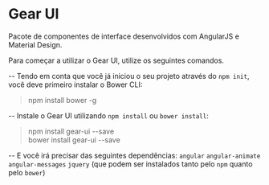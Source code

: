 # Gear UI

Pacote de componentes de interface desenvolvidos com AngularJS e Material Design.

Para começar a utilizar o Gear UI, utilize os seguintes comandos.

-- Tendo em conta que você já iniciou o seu projeto através do `npm init`, você deve primeiro instalar o Bower CLI:

>npm install bower -g

-- Instale o Gear UI utilizando `npm install` ou `bower install`:

>npm install gear-ui --save
<br>bower install gear-ui --save

-- E você irá precisar das seguintes dependências: `angular` `angular-animate` `angular-messages` `jquery` (que podem ser instalados tanto pelo `npm` quanto pelo `bower`)
